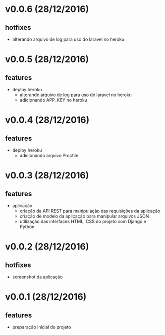v0.0.6 (28/12/2016)
===================
## hotfixes
- alterando arquivo de log para uso do laravel no heroku

v0.0.5 (28/12/2016)
===================
## features
- deploy heroku
    - alterando arquivo de log para uso do laravel no heroku
    - adicionando APP_KEY no heroku

v0.0.4 (28/12/2016)
===================
## features
- deploy heroku
    - adicionando arquivo Procfile

v0.0.3 (28/12/2016)
===================
## features
- aplicação
    - criação da API REST para manipulação das requisições da aplicação
    - criação de modelo da aplicação para manipular arquivos JSON
    - utilização das interfaces HTML, CSS do projeto com Django e Python

v0.0.2 (28/12/2016)
===================
## hotfixes
- screenshot da aplicação

v0.0.1 (28/12/2016)
===================
## features
- preparação inicial do projeto
